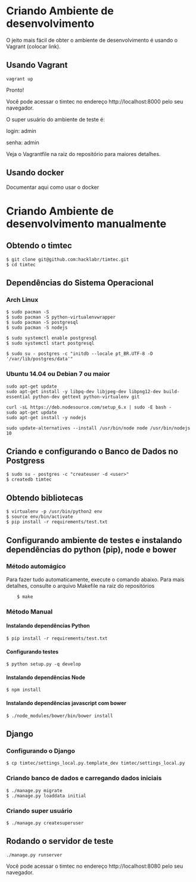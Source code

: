 # Criando Ambiente de desenvolvimento


O jeito mais fácil de obter o ambiente de desenvolvimento é usando o Vagrant (colocar link).

## Usando Vagrant
```
vagrant up
```
Pronto!

Você pode acessar o timtec no endereço http://localhost:8000 pelo seu navegador.

O super usuário do ambiente de teste é:

login: admin

senha: admin

Veja o Vagrantfile na raiz do repositório para maiores detalhes.

## Usando docker
Documentar aqui como usar o docker


# Criando Ambiente de desenvolvimento manualmente

## Obtendo o timtec
```
$ git clone git@github.com:hacklabr/timtec.git
$ cd timtec
```


## Dependências do Sistema Operacional


### Arch Linux

```
$ sudo pacman -S 
$ sudo pacman -S python-virtualenvwrapper
$ sudo pacman -S postgresql
$ sudo pacman -S nodejs

$ sudo systemctl enable postgresql
$ sudo systemctl start postgresql

$ sudo su - postgres -c "initdb --locale pt_BR.UTF-8 -D '/var/lib/postgres/data'"
```

### Ubuntu 14.04 ou Debian 7 ou maior

```
sudo apt-get update
sudo apt-get install -y libpq-dev libjpeg-dev libpng12-dev build-essential python-dev gettext python-virtualenv git

curl -sL https://deb.nodesource.com/setup_6.x | sudo -E bash -
sudo apt-get update
sudo apt-get install -y nodejs

sudo update-alternatives --install /usr/bin/node node /usr/bin/nodejs 10
```

## Criando e configurando o Banco de Dados no Postgress

```
$ sudo su - postgres -c "createuser -d <user>"
$ createdb timtec
```

## Obtendo bibliotecas

```
$ virtualenv -p /usr/bin/python2 env
$ source env/bin/activate
$ pip install -r requirements/test.txt
```

## Configurando ambiente de testes e instalando dependências do python (pip), node e bower

### Método automágico

Para fazer tudo automaticamente, execute o comando abaixo. Para mais detalhes, consulte o arquivo
Makefile na raiz do repositórios
```
    $ make
```

### Método Manual

#### Instalando dependências Python
```
$ pip install -r requirements/test.txt
```

#### Configurando testes
```
$ python setup.py -q develop
```

#### Instalando dependências Node
```
$ npm install
```

#### Instalando dependências javascript com bower
```
$ ./node_modules/bower/bin/bower install
```

## Django

### Configurando o Django
```
$ cp timtec/settings_local.py.template_dev timtec/settings_local.py
```

### Criando banco de dados e carregando dados iniciais
```
$ ./manage.py migrate
$ ./manage.py loaddata initial
```
### Criando super usuário

```
$ ./manage.py createsuperuser
```

## Rodando o servidor de teste
```
./manage.py runserver
```
Você pode acessar o timtec no endereço http://localhost:8080 pelo seu navegador.
